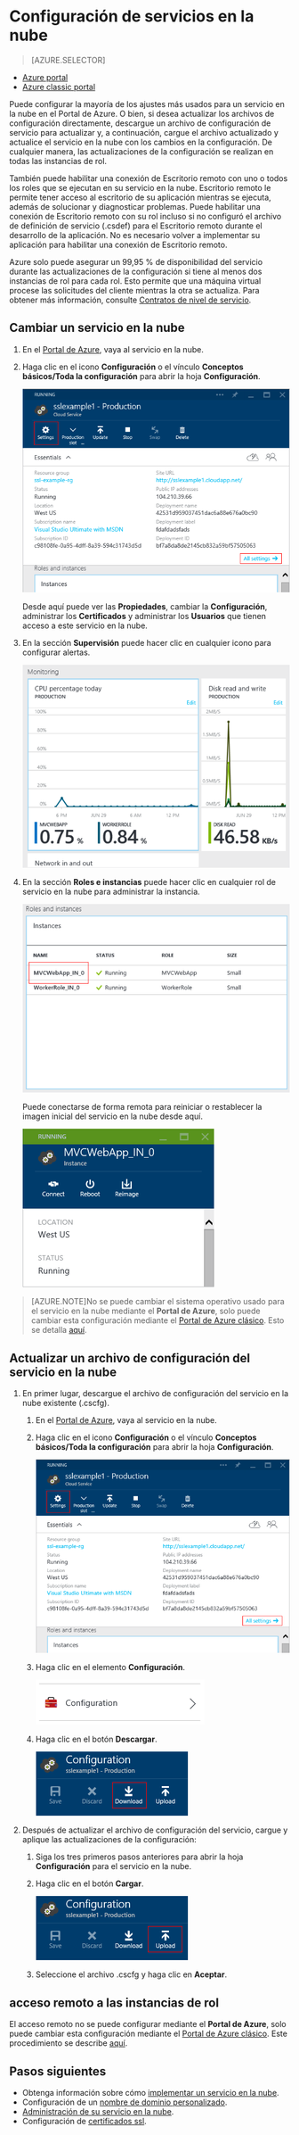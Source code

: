 <properties 
	pageTitle="Configuración de un servicio en la nube | Microsoft Azure" 
	description="Aprenda a configurar servicios en la nube en Azure. Aprenda a actualizar la configuración del servicio en la nube y configurar el acceso remoto en instancias de rol. Estos ejemplos usan el Portal de Azure." 
	services="cloud-services" 
	documentationCenter="" 
	authors="Thraka" 
	manager="timlt" 
	editor=""/>

<tags 
	ms.service="cloud-services" 
	ms.workload="tbd" 
	ms.tgt_pltfrm="na" 
	ms.devlang="na" 
	ms.topic="article" 
	ms.date="01/15/2016"
	ms.author="adegeo"/>




# Configuración de servicios en la nube

> [AZURE.SELECTOR]
- [Azure portal](cloud-services-how-to-configure-portal.md)
- [Azure classic portal](cloud-services-how-to-configure.md)

Puede configurar la mayoría de los ajustes más usados para un servicio en la nube en el Portal de Azure. O bien, si desea actualizar los archivos de configuración directamente, descargue un archivo de configuración de servicio para actualizar y, a continuación, cargue el archivo actualizado y actualice el servicio en la nube con los cambios en la configuración. De cualquier manera, las actualizaciones de la configuración se realizan en todas las instancias de rol.

También puede habilitar una conexión de Escritorio remoto con uno o todos los roles que se ejecutan en su servicio en la nube. Escritorio remoto le permite tener acceso al escritorio de su aplicación mientras se ejecuta, además de solucionar y diagnosticar problemas. Puede habilitar una conexión de Escritorio remoto con su rol incluso si no configuró el archivo de definición de servicio (.csdef) para el Escritorio remoto durante el desarrollo de la aplicación. No es necesario volver a implementar su aplicación para habilitar una conexión de Escritorio remoto.

Azure solo puede asegurar un 99,95 % de disponibilidad del servicio durante las actualizaciones de la configuración si tiene al menos dos instancias de rol para cada rol. Esto permite que una máquina virtual procese las solicitudes del cliente mientras la otra se actualiza. Para obtener más información, consulte [Contratos de nivel de servicio](http://azure.microsoft.com/support/legal/sla/).

## Cambiar un servicio en la nube

1. En el [Portal de Azure](http://portal.azure.com/), vaya al servicio en la nube.

2. Haga clic en el icono **Configuración** o el vínculo **Conceptos básicos/Toda la configuración** para abrir la hoja **Configuración**.

    ![Página de configuración](./media/cloud-services-how-to-configure-portal/cloud-service.png)
    
    Desde aquí puede ver las **Propiedades**, cambiar la **Configuración**, administrar los **Certificados** y administrar los **Usuarios** que tienen acceso a este servicio en la nube.

2. En la sección **Supervisión** puede hacer clic en cualquier icono para configurar alertas.

    ![Supervisión de servicios en la nube](./media/cloud-services-how-to-configure-portal/cs-monitoring.png)
    
3. En la sección **Roles e instancias** puede hacer clic en cualquier rol de servicio en la nube para administrar la instancia.

    ![Instancia del servicio en la nube](./media/cloud-services-how-to-configure-portal/cs-instance.png)
    
    Puede conectarse de forma remota para reiniciar o restablecer la imagen inicial del servicio en la nube desde aquí.
    
    ![Botones de instancia del servicio en la nube](./media/cloud-services-how-to-configure-portal/cs-instance-buttons.png)

>[AZURE.NOTE]No se puede cambiar el sistema operativo usado para el servicio en la nube mediante el **Portal de Azure**, solo puede cambiar esta configuración mediante el [Portal de Azure clásico](http://manage.windowsazure.com/). Esto se detalla [aquí](cloud-services-how-to-configure.md#update-a-cloud-service-configuration-file).

## Actualizar un archivo de configuración del servicio en la nube

1. En primer lugar, descargue el archivo de configuración del servicio en la nube existente (.cscfg).

    1. En el [Portal de Azure](http://portal.azure.com/), vaya al servicio en la nube.

    2. Haga clic en el icono **Configuración** o el vínculo **Conceptos básicos/Toda la configuración** para abrir la hoja **Configuración**.

        ![Página de configuración](./media/cloud-services-how-to-configure-portal/cloud-service.png)
    
    3. Haga clic en el elemento **Configuración**.

        ![Hoja de configuración](./media/cloud-services-how-to-configure-portal/cs-settings-config.png)
    
    4. Haga clic en el botón **Descargar**.

        ![Descargar](./media/cloud-services-how-to-configure-portal/cs-settings-config-panel-download.png)

2. Después de actualizar el archivo de configuración del servicio, cargue y aplique las actualizaciones de la configuración:

    1. Siga los tres primeros pasos anteriores para abrir la hoja **Configuración** para el servicio en la nube.
    
    2. Haga clic en el botón **Cargar**.

        ![Cargar](./media/cloud-services-how-to-configure-portal/cs-settings-config-panel-upload.png)
    
    3. Seleccione el archivo .cscfg y haga clic en **Aceptar**.

## acceso remoto a las instancias de rol

El acceso remoto no se puede configurar mediante el **Portal de Azure**, solo puede cambiar esta configuración mediante el [Portal de Azure clásico](http://manage.windowsazure.com/). Este procedimiento se describe [aquí](cloud-services-role-enable-remote-desktop.md).
			
## Pasos siguientes

* Obtenga información sobre cómo [implementar un servicio en la nube](cloud-services-how-to-create-deploy-portal.md).
* Configuración de un [nombre de dominio personalizado](cloud-services-custom-domain-name-portal.md).
* [Administración de su servicio en la nube](cloud-services-how-to-manage-portal.md).
* Configuración de [certificados ssl](cloud-services-configure-ssl-certificate-portal.md).

<!---HONumber=AcomDC_0121_2016-->